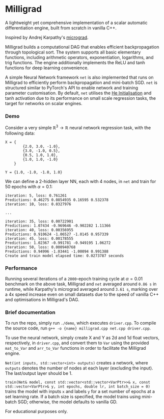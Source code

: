 # Milligrad

A lightweight yet comprehensive implementation of a scalar automatic differentiation engine, built from scratch in vanilla C++.

Inspired by Andrej Karpathy's [micrograd](https://github.com/karpathy/micrograd).


Milligrad builds a computational DAG that enables efficient backpropagation through topological sort. The system supports all basic elementary functions, including arithmetic operators, exponentiation, logarithms, and trig functions. The engine additionally implements the ReLU and tanh functions for deep learning convenience.

A simple Neural Network framework `net` is also implemented that runs on Milligrad to efficiently perform backpropagation and mini-batch SGD. `net` is structured similar to PyTorch's API to enable network and training parameter customisation. By default, `net` utilises the [He Initialisation](https://paperswithcode.com/method/he-initialization) and tanh activation due to its performance on small scale regression tasks, the target for networks on scalar engines.

### Demo
Consider a very simple $\mathbb{R}^3 \rightarrow \mathbb{R}$ neural network regression task, with the following data: 
``` 
X = {
        {2.0, 3.0, -1.0},
        {3.0, -1.0, 0.5},
        {0.5, 1.0, 1.0},
        {1.0, 1.0, -1.0}
    }

Y = {1.0, -1.0, -1.0, 1.0}
```

We can define a 2-hidden layer NN, each with 4 nodes, in `net` and train for 50 epochs with $\alpha = 0.1$:
```
iteration: 5, loss: 0.761261
Predictions: 0.46275 0.0854935 0.16595 0.532378 
iteration: 10, loss: 0.0327976

...

iteration: 35, loss: 0.00722901
Predictions: 1.07434 -0.969646 -0.902282 1.11366 
iteration: 40, loss: 0.00356955
Predictions: 0.910624 -1.06527 -1.0145 0.957339 
iteration: 45, loss: 0.00178555
Predictions: 1.02367 -0.991781 -0.949195 1.06272 
iteration: 50, loss: 0.000940768
Predictions: 0.94996 -1.03441 -1.00094 0.991388 
Create and train model elapsed time: 0.0273787 seconds
```

### Performance
Running several iterations of a `2000`-epoch training cycle at $\alpha = 0.01$ benchmark on the above task, Milligrad and `net` averaged around ``0.86 s`` in runtime, while Karpathy's micrograd averaged around `3.61 s`, marking over a 4x speed increase even on small datasets due to the speed of vanilla C++ and optimisations in Milligrad's DAG.

### Brief documentation
To run the repo, simply run `./demo`, which executes `driver.cpp`.
To compile the source code, run `g++ -o {name} milligrad.cpp net.cpp driver.cpp`.

To use the neural network, simply create X and Y as 2d and 1d float vectors, respectively, in `driver.cpp`, and convert them to `Var` using the provided `mat_to_Var` and `arr_to_Var` functions in order to facilitate the Milligrad engine.

`Net(int inputs, std::vector<int> outputs)` creates a network, where `outputs` denotes the number of nodes at each layer (excluding the input). The last/output layer should be 1.

`train(Net& model, const std::vector<std::vector<VarPtr>>& x, const std::vector<VarPtr>& y, int epochs, double lr, int batch_size = 0)` trains the model with inputs `x` and labels `y` for a set number of epochs at a set learning rate. If a batch size is specified, the model trains using mini-batch SGD; otherwise, the model defaults to vanilla GD.

For educational purposes only.
